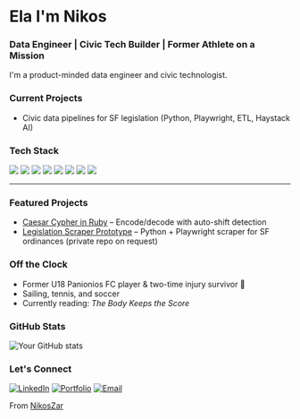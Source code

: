 # Ela I'm Nikos

### Data Engineer | Civic Tech Builder | Former Athlete on a Mission

I'm a product-minded data engineer and civic technologist.


### Current Projects
- Civic data pipelines for SF legislation (Python, Playwright, ETL, Haystack AI)

### Tech Stack
![](https://img.shields.io/badge/Python-informational?style=flat&logo=python&logoColor=white&color=2bbc8a)
![](https://img.shields.io/badge/SQL-informational?style=flat&logo=postgresql&logoColor=white&color=2bbc8a)
![](https://img.shields.io/badge/dbt-informational?style=flat&logo=dbt&logoColor=white&color=2bbc8a)
![](https://img.shields.io/badge/Playwright-informational?style=flat&logo=microsoft&logoColor=white&color=2bbc8a)
![](https://img.shields.io/badge/Ruby-informational?style=flat&logo=ruby&logoColor=white&color=2bbc8a)
![](https://img.shields.io/badge/JavaScript-informational?style=flat&logo=javascript&logoColor=white&color=2bbc8a)
![](https://img.shields.io/badge/Postgres-informational?style=flat&logo=postgresql&logoColor=white&color=2bbc8a)
![](https://img.shields.io/badge/Git-informational?style=flat&logo=git&logoColor=white&color=2bbc8a)

---

### Featured Projects
- [Caesar Cypher in Ruby](https://github.com/NikosZar/Caesar-Cypher) – Encode/decode with auto-shift detection
- [Legislation Scraper Prototype](https://github.com/NikosZar) – Python + Playwright scraper for SF ordinances (private repo on request)


### Off the Clock
- Former U18 Panionios FC player & two-time injury survivor 🦿
- Sailing, tennis, and soccer
- Currently reading: *The Body Keeps the Score*


### GitHub Stats
![Your GitHub stats](https://github-readme-stats.vercel.app/api?username=NikosZar&show_icons=true&theme=radical)


### Let's Connect
[![LinkedIn](https://img.shields.io/badge/-LinkedIn-blue?style=flat-square&logo=linkedin&logoColor=white&link=https://www.linkedin.com/in/nikoszarikos/)](https://www.linkedin.com/in/nikoszarikos/)
[![Portfolio](https://img.shields.io/badge/-Portfolio-orange?style=flat-square&logo=html5&logoColor=white&link=https://your-portfolio.com)](https://your-portfolio.com)
[![Email](https://img.shields.io/badge/-Email-c14438?style=flat-square&logo=gmail&logoColor=white)](mailto:zarikos.nikos@gmail.com)

From [NikosZar](https://github.com/NikosZar)
